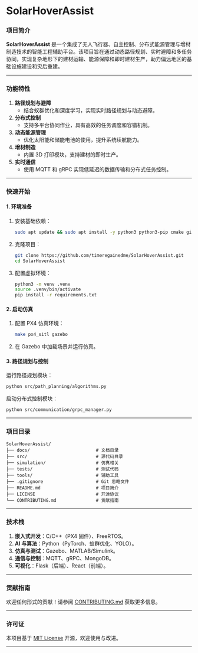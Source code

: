 # **SolarHoverAssist**

### **项目简介**
**SolarHoverAssist** 是一个集成了无人飞行器、自主控制、分布式能源管理与增材制造技术的智能工程辅助平台。该项目旨在通过动态路径规划、实时避障和多任务协同，实现复杂地形下的建材运输、能源保障和即时建材生产，助力偏远地区的基础设施建设和灾后重建。

---

### **功能特性**
1. **路径规划与避障**  
   - 结合蚁群优化和深度学习，实现实时路径规划与动态避障。  
2. **分布式控制**  
   - 支持多平台协同作业，具有高效的任务调度和容错机制。  
3. **动态能源管理**  
   - 优化太阳能和储能电池的使用，提升系统续航能力。  
4. **增材制造**  
   - 内置 3D 打印模块，支持建材的即时生产。  
5. **实时通信**  
   - 使用 MQTT 和 gRPC 实现低延迟的数据传输和分布式任务控制。
---
### **快速开始**

#### **1. 环境准备**
1. 安装基础依赖：
   ```bash
   sudo apt update && sudo apt install -y python3 python3-pip cmake git
   ```
2. 克隆项目：
   ```bash
   git clone https://github.com/timeregainedme/SolarHoverAssist.git
   cd SolarHoverAssist
   ```
3. 配置虚拟环境：
   ```bash
   python3 -m venv .venv
   source .venv/bin/activate
   pip install -r requirements.txt
   ```

#### **2. 启动仿真**
1. 配置 PX4 仿真环境：
   ```bash
   make px4_sitl gazebo
   ```
2. 在 Gazebo 中加载场景并运行仿真。

#### **3. 路径规划与控制**
运行路径规划模块：
   ```bash
   python src/path_planning/algorithms.py
   ```
启动分布式控制模块：
   ```bash
   python src/communication/grpc_manager.py
   ```

---

### **项目目录**
```
SolarHoverAssist/
├── docs/                         # 文档目录
├── src/                          # 源代码目录
├── simulation/                   # 仿真相关
├── tests/                        # 测试代码
├── tools/                        # 辅助工具
├── .gitignore                    # Git 忽略文件
├── README.md                     # 项目简介
├── LICENSE                       # 开源协议
└── CONTRIBUTING.md               # 贡献指南
```

---

### **技术栈**
1. **嵌入式开发**：C/C++（PX4 固件）、FreeRTOS。
2. **AI 与算法**：Python（PyTorch、蚁群优化、YOLO）。
3. **仿真与测试**：Gazebo、MATLAB/Simulink。
4. **通信与控制**：MQTT、gRPC、MongoDB。
5. **可视化**：Flask（后端）、React（前端）。

---

### **贡献指南**
欢迎任何形式的贡献！请参阅 [CONTRIBUTING.md](CONTRIBUTING.md) 获取更多信息。

---

### **许可证**
本项目基于 [MIT License](LICENSE) 开源，欢迎使用与改进。

---

